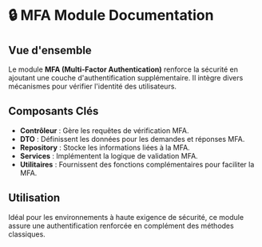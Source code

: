 # 🔒 MFA Module Documentation

## Vue d'ensemble
Le module **MFA (Multi-Factor Authentication)** renforce la sécurité en ajoutant une couche d'authentification supplémentaire. Il intègre divers mécanismes pour vérifier l'identité des utilisateurs.

## Composants Clés
- **Contrôleur** : Gère les requêtes de vérification MFA.
- **DTO** : Définissent les données pour les demandes et réponses MFA.
- **Repository** : Stocke les informations liées à la MFA.
- **Services** : Implémentent la logique de validation MFA.
- **Utilitaires** : Fournissent des fonctions complémentaires pour faciliter la MFA.

## Utilisation
Idéal pour les environnements à haute exigence de sécurité, ce module assure une authentification renforcée en complément des méthodes classiques.

